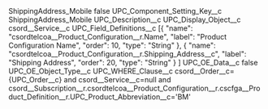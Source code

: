 <?xml version="1.0" encoding="UTF-8"?>
<CustomMetadata xmlns="http://soap.sforce.com/2006/04/metadata" xmlns:xsi="http://www.w3.org/2001/XMLSchema-instance" xmlns:xsd="http://www.w3.org/2001/XMLSchema">
    <label>ShippingAddress_Mobile</label>
    <protected>false</protected>
    <values>
        <field>UPC_Component_Setting_Key__c</field>
        <value xsi:type="xsd:string">ShippingAddress_Mobile</value>
    </values>
    <values>
        <field>UPC_Description__c</field>
        <value xsi:nil="true"/>
    </values>
    <values>
        <field>UPC_Display_Object__c</field>
        <value xsi:type="xsd:string">csord__Service__c</value>
    </values>
    <values>
        <field>UPC_Field_Definitions__c</field>
        <value xsi:type="xsd:string">[{
		&quot;name&quot;: &quot;csordtelcoa__Product_Configuration__r.Name&quot;,
		&quot;label&quot;: &quot;Product Configuration Name&quot;,
		&quot;order&quot;: 10,
		&quot;type&quot;: &quot;String&quot;
	}, {
		&quot;name&quot;: &quot;csordtelcoa__Product_Configuration__r.Shipping_Address__c&quot;,
		&quot;label&quot;: &quot;Shipping Address&quot;,
		&quot;order&quot;: 20,
		&quot;type&quot;: &quot;String&quot;
	}
]</value>
    </values>
    <values>
        <field>UPC_OE_Data__c</field>
        <value xsi:type="xsd:boolean">false</value>
    </values>
    <values>
        <field>UPC_OE_Object_Type__c</field>
        <value xsi:nil="true"/>
    </values>
    <values>
        <field>UPC_WHERE_Clause__c</field>
        <value xsi:type="xsd:string">csord__Order__c={UPC_Order__c} and csord__Service__c=null and csord__Subscription__r.csordtelcoa__Product_Configuration__r.cscfga__Product_Definition__r.UPC_Product_Abbreviation__c=&apos;BM&apos;</value>
    </values>
</CustomMetadata>
